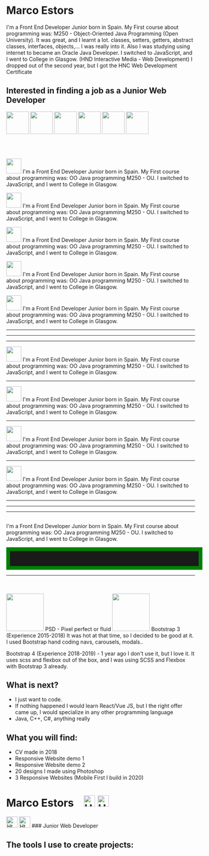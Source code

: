# Marco Estors
I'm a Front End Developer Junior born in Spain.
My First course about programming was: M250 - Object-Oriented Java Programming (Open University). It was great, and I learnt a lot. classes, setters, getters, abstract classes, interfaces, objects,... I was really into it. Also I was studying using internet to became an Oracle Java Developer.
I switched to JavaScript, and I went to College in Glasgow. (HND Interactive Media - Web Development) 
I dropped out of the second year, but I got the HNC Web Development Certificate

## Interested in finding a job as a Junior Web Developer

<img src="https://github.com/marcofrontend/icons-/blob/main/PHOTOSHOP---FINAL.png" width="60"/> <img src="https://github.com/marcofrontend/icons-/blob/main/HTML---FINAL.png" width="60"/> <img src="https://github.com/marcofrontend/icons-/blob/main/CSS---FINAL.png" width="60"/> <img src="https://github.com/marcofrontend/icons-/blob/main/SASS---FINAL.png" width="60"/> <img src="https://github.com/marcofrontend/icons-/blob/main/JS---FINAL.png" width="60"/> <img src="https://github.com/marcofrontend/icons-/blob/main/BOOTSTRAP---FINAL.png" width="60" />

<br>
<br>



<img src="https://github.com/marcofrontend/icons-/blob/main/PHOTOSHOP---FINAL.png" width="40" />  I'm a Front End Developer Junior born in Spain. My First course about programming was: OO Java programming M250 - OU. I switched to JavaScript, and I went to College in Glasgow. 

<img src="https://github.com/marcofrontend/icons-/blob/main/HTML---FINAL.png" width="40" /> I'm a Front End Developer Junior born in Spain. My First course about programming was: OO Java programming M250 - OU. I switched to JavaScript, and I went to College in Glasgow. 

<img src="https://github.com/marcofrontend/icons-/blob/main/CSS---FINAL.png" width="40" /> I'm a Front End Developer Junior born in Spain. My First course about programming was: OO Java programming M250 - OU. I switched to JavaScript, and I went to College in Glasgow. 

<img src="https://github.com/marcofrontend/icons-/blob/main/SASS---FINAL.png" width="40" /> I'm a Front End Developer Junior born in Spain. My First course about programming was: OO Java programming M250 - OU. I switched to JavaScript, and I went to College in Glasgow. 

<img src="https://github.com/marcofrontend/icons-/blob/main/JS---FINAL.png" width="40" /> I'm a Front End Developer Junior born in Spain. My First course about programming was: OO Java programming M250 - OU. I switched to JavaScript, and I went to College in Glasgow. 


<hr>
<hr>
<hr>

<img src="https://github.com/marcofrontend/icons-/blob/main/JS---FINAL.png" width="40" />  I'm a Front End Developer Junior born in Spain. My First course about programming was: OO Java programming M250 - OU. I switched to JavaScript, and I went to College in Glasgow. 
<hr>
<img src="https://github.com/marcofrontend/icons-/blob/main/JS---FINAL.png" width="40" />  I'm a Front End Developer Junior born in Spain. My First course about programming was: OO Java programming M250 - OU. I switched to JavaScript, and I went to College in Glasgow. 
<hr>
<img src="https://github.com/marcofrontend/icons-/blob/main/JS---FINAL.png" width="40" />  I'm a Front End Developer Junior born in Spain. My First course about programming was: OO Java programming M250 - OU. I switched to JavaScript, and I went to College in Glasgow. 
<hr>
<img src="https://github.com/marcofrontend/icons-/blob/main/JS---FINAL.png" width="40" />  I'm a Front End Developer Junior born in Spain. My First course about programming was: OO Java programming M250 - OU. I switched to JavaScript, and I went to College in Glasgow. 
<hr>
<hr>
<hr>

<img src="C:\Users\SMART\Downloads\html5.png" style="zoom:5%;" />  

I'm a Front End Developer Junior born in Spain. My First course about programming was: OO Java programming M250 - OU. I switched to JavaScript, and I went to College in Glasgow.  


<hr style="width:100%; height: 40px; border: 10px solid green;">
<hr>

<br>
<br>

<img src="https://github.com/marcofrontend/icons-/blob/main/PHOTOSHOP-ready.png" width="100" />  
PSD - Pixel perfect or fluid  



<img src="https://github.com/marcofrontend/icons-/blob/main/BOOTSTRAP-ready.png" width="100" />  
Bootstrap 3 (Experience 2015-2018)  
It was hot at that time, so I decided to be good at it. I used Bootstrap hand coding navs, carousels, modals.. 

Bootstrap 4 (Experience 2018-2019) - 
1 year ago I don't use it, but I love it. It uses scss and flexbox out of the box, and I was using SCSS and Flexbox with Bootstrap 3 already. 

## What is next?
- I just want to code. 
- If nothing happened I would learn React/Vue JS, but I the right offer came up, I would specialize in any other programming language
- Java, C++, C#, anything really

## What you will find:
- CV made in 2018
- Responsive Website demo 1
- Responsive Website demo 2
- 20 designs I made using Photoshop
- 3 Responsive Websites (Mobile First I build in 2020)





<!-- ![hello work ](https://images.unsplash.com/photo-1489875347897-49f64b51c1f8?ixid=MXwxMjA3fDB8MHxzZWFyY2h8Mnx8aHRtbDV8ZW58MHx8MHw%3D&ixlib=rb-1.2.1&auto=format&fit=crop&w=500&q=60 ) -->




# Marco Estors <img src="https://www.freeiconspng.com/uploads/html5-icon-1.png" style="display:inline-block; margin-left: 20px;" width="30" alt="Html5 Icon Hd" /> <img src="https://www.freeiconspng.com/uploads/html5-icon-1.png" width="30" alt="Html5 Icon Hd" /> 

<img src="https://www.freeiconspng.com/uploads/html5-icon-1.png" width="30" alt="Html5 Icon Hd" />

<img src="https://www.freeiconspng.com/uploads/html5-icon-1.png" width="30" alt="Html5 Icon Hd" /> 
### Junior Web Developer


## The tools I use to create projects:






